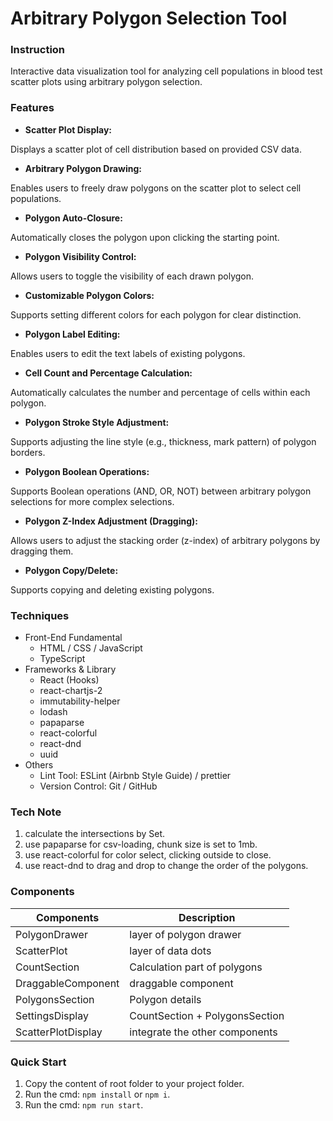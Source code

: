 # Arbitrary Polygon Selection Tool

### Instruction

Interactive data visualization tool for analyzing cell populations in blood test scatter plots using arbitrary polygon selection.

### Features

- **Scatter Plot Display:** 

Displays a scatter plot of cell distribution based on provided CSV data.
- **Arbitrary Polygon Drawing:** 

Enables users to freely draw polygons on the scatter plot to select cell populations.
- **Polygon Auto-Closure:** 

Automatically closes the polygon upon clicking the starting point.
- **Polygon Visibility Control:** 

Allows users to toggle the visibility of each drawn polygon.
- **Customizable Polygon Colors:** 

Supports setting different colors for each polygon for clear distinction.
- **Polygon Label Editing:** 

Enables users to edit the text labels of existing polygons.
- **Cell Count and Percentage Calculation:** 

Automatically calculates the number and percentage of cells within each polygon.
- **Polygon Stroke Style Adjustment:** 

Supports adjusting the line style (e.g., thickness, mark pattern) of polygon borders.
- **Polygon Boolean Operations:** 

Supports Boolean operations (AND, OR, NOT) between arbitrary polygon selections for more complex selections.
- **Polygon Z-Index Adjustment (Dragging):** 

Allows users to adjust the stacking order (z-index) of arbitrary polygons by dragging them.
- **Polygon Copy/Delete:** 

Supports copying and deleting existing polygons.

### Techniques

- Front-End Fundamental
  - HTML / CSS / JavaScript
  - TypeScript
- Frameworks & Library
  - React (Hooks)
  - react-chartjs-2
  - immutability-helper
  - lodash
  - papaparse
  - react-colorful
  - react-dnd
  - uuid
- Others
  - Lint Tool: ESLint (Airbnb Style Guide) / prettier
  - Version Control: Git / GitHub

### Tech Note

1. calculate the intersections by Set.
2. use papaparse for csv-loading, chunk size is set to 1mb.
3. use react-colorful for color select, clicking outside to close.
4. use react-dnd to drag and drop to change the order of the polygons.

### Components

| Components         | Description                    |
| ------------------ | ------------------------------ |
| PolygonDrawer      | layer of polygon drawer        |
| ScatterPlot        | layer of data dots             |
| CountSection       | Calculation part of polygons   |
| DraggableComponent | draggable component            |
| PolygonsSection    | Polygon details                |
| SettingsDisplay    | CountSection + PolygonsSection |
| ScatterPlotDisplay | integrate the other components |

### Quick Start

1. Copy the content of root folder to your project folder.
2. Run the cmd: `npm install` or `npm i`.
3. Run the cmd: `npm run start`.
